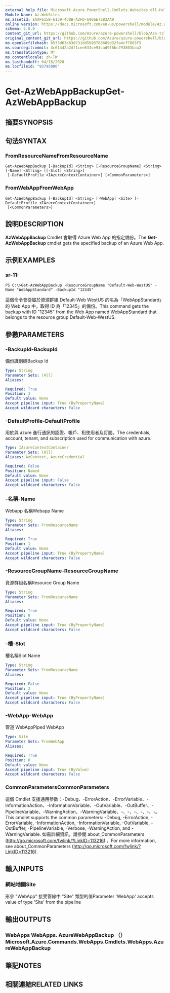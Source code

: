 ```yaml
---
external help file: Microsoft.Azure.PowerShell.Cmdlets.Websites.dll-Help.xml
Module Name: Az.WebSites
ms.assetid: EAAF615B-6139-438B-A2FD-6966E72B3AA9
online version: https://docs.microsoft.com/en-us/powershell/module/Az.websites/get-Azwebappbackup
schema: 2.0.0
content_git_url: https://github.com/Azure/azure-powershell/blob/Azs-tzl/src/Websites/Websites/help/Get-AzWebAppBackup.md
original_content_git_url: https://github.com/Azure/azure-powershell/blob/Azs-tzl/src/Websites/Websites/help/Get-AzWebAppBackup.md
ms.openlocfilehash: b533d63e83d731dd5b95788609d32fa4cf7863f5
ms.sourcegitcommit: 4c61442a2df1cee633ce93cad9f6bc793803baa2
ms.translationtype: MT
ms.contentlocale: zh-TW
ms.lasthandoff: 04/16/2020
ms.locfileid: "93795000"
---
```

# <span data-ttu-id="86a04-101">Get-AzWebAppBackup</span><span class="sxs-lookup"><span data-stu-id="86a04-101">Get-AzWebAppBackup</span></span>

## <span data-ttu-id="86a04-102">摘要</span><span class="sxs-lookup"><span data-stu-id="86a04-102">SYNOPSIS</span></span>

## <span data-ttu-id="86a04-103">句法</span><span class="sxs-lookup"><span data-stu-id="86a04-103">SYNTAX</span></span>

### <span data-ttu-id="86a04-104">FromResourceName</span><span class="sxs-lookup"><span data-stu-id="86a04-104">FromResourceName</span></span>
```
Get-AzWebAppBackup [-BackupId] <String> [-ResourceGroupName] <String> [-Name] <String> [[-Slot] <String>]
 [-DefaultProfile <IAzureContextContainer>] [<CommonParameters>]
```

### <span data-ttu-id="86a04-105">FromWebApp</span><span class="sxs-lookup"><span data-stu-id="86a04-105">FromWebApp</span></span>
```
Get-AzWebAppBackup [-BackupId] <String> [-WebApp] <Site> [-DefaultProfile <IAzureContextContainer>]
 [<CommonParameters>]
```

## <span data-ttu-id="86a04-106">說明</span><span class="sxs-lookup"><span data-stu-id="86a04-106">DESCRIPTION</span></span>
<span data-ttu-id="86a04-107">**AzWebAppBackup** Cmdlet 會取得 Azure Web App 的指定備份。</span><span class="sxs-lookup"><span data-stu-id="86a04-107">The **Get-AzWebAppBackup** cmdlet gets the specified backup of an Azure Web App.</span></span>

## <span data-ttu-id="86a04-108">示例</span><span class="sxs-lookup"><span data-stu-id="86a04-108">EXAMPLES</span></span>

### <span data-ttu-id="86a04-109">sr-1</span><span class="sxs-lookup"><span data-stu-id="86a04-109">1:</span></span>
```
PS C:\>Get-AzWebAppBackup -ResourceGroupName "Default-Web-WestUS" -Name "WebAppStandard" -BackupId "12345"
```

<span data-ttu-id="86a04-110">這個命令會從屬於資源群組 Default-Web WestUS 的名為「WebAppStandard」的 Web App 中，取得 ID 為「12345」的備份。</span><span class="sxs-lookup"><span data-stu-id="86a04-110">This command gets the backup with ID "12345" from the Web App named WebAppStandard that belongs to the resource group Default-Web-WestUS.</span></span>

## <span data-ttu-id="86a04-111">參數</span><span class="sxs-lookup"><span data-stu-id="86a04-111">PARAMETERS</span></span>

### <span data-ttu-id="86a04-112">-BackupId</span><span class="sxs-lookup"><span data-stu-id="86a04-112">-BackupId</span></span>
<span data-ttu-id="86a04-113">備份識別碼</span><span class="sxs-lookup"><span data-stu-id="86a04-113">Backup Id</span></span>

```yaml
Type: String
Parameter Sets: (All)
Aliases: 

Required: True
Position: 3
Default value: None
Accept pipeline input: True (ByPropertyName)
Accept wildcard characters: False
```

### <span data-ttu-id="86a04-114">-DefaultProfile</span><span class="sxs-lookup"><span data-stu-id="86a04-114">-DefaultProfile</span></span>
<span data-ttu-id="86a04-115">用於與 azure 進行通訊的認證、帳戶、租使用者及訂閱。</span><span class="sxs-lookup"><span data-stu-id="86a04-115">The credentials, account, tenant, and subscription used for communication with azure.</span></span>

```yaml
Type: IAzureContextContainer
Parameter Sets: (All)
Aliases: AzContext, AzureCredential

Required: False
Position: Named
Default value: None
Accept pipeline input: False
Accept wildcard characters: False
```

### <span data-ttu-id="86a04-116">-名稱</span><span class="sxs-lookup"><span data-stu-id="86a04-116">-Name</span></span>
<span data-ttu-id="86a04-117">Webapp 名稱</span><span class="sxs-lookup"><span data-stu-id="86a04-117">Webapp Name</span></span>

```yaml
Type: String
Parameter Sets: FromResourceName
Aliases: 

Required: True
Position: 1
Default value: None
Accept pipeline input: True (ByPropertyName)
Accept wildcard characters: False
```

### <span data-ttu-id="86a04-118">-ResourceGroupName</span><span class="sxs-lookup"><span data-stu-id="86a04-118">-ResourceGroupName</span></span>
<span data-ttu-id="86a04-119">資源群組名稱</span><span class="sxs-lookup"><span data-stu-id="86a04-119">Resource Group Name</span></span>

```yaml
Type: String
Parameter Sets: FromResourceName
Aliases: 

Required: True
Position: 0
Default value: None
Accept pipeline input: True (ByPropertyName)
Accept wildcard characters: False
```

### <span data-ttu-id="86a04-120">-槽</span><span class="sxs-lookup"><span data-stu-id="86a04-120">-Slot</span></span>
<span data-ttu-id="86a04-121">槽名稱</span><span class="sxs-lookup"><span data-stu-id="86a04-121">Slot Name</span></span>

```yaml
Type: String
Parameter Sets: FromResourceName
Aliases: 

Required: False
Position: 2
Default value: None
Accept pipeline input: True (ByPropertyName)
Accept wildcard characters: False
```

### <span data-ttu-id="86a04-122">-WebApp</span><span class="sxs-lookup"><span data-stu-id="86a04-122">-WebApp</span></span>
<span data-ttu-id="86a04-123">管道 WebApp</span><span class="sxs-lookup"><span data-stu-id="86a04-123">Piped WebApp</span></span>

```yaml
Type: Site
Parameter Sets: FromWebApp
Aliases: 

Required: True
Position: 0
Default value: None
Accept pipeline input: True (ByValue)
Accept wildcard characters: False
```

### <span data-ttu-id="86a04-124">CommonParameters</span><span class="sxs-lookup"><span data-stu-id="86a04-124">CommonParameters</span></span>
<span data-ttu-id="86a04-125">這個 Cmdlet 支援通用參數：-Debug、-ErrorAction、-ErrorVariable、-InformationAction、-InformationVariable、-OutVariable、-OutBuffer、-PipelineVariable、-WarningAction、-WarningVariable、-、-、-、-、-、-。</span><span class="sxs-lookup"><span data-stu-id="86a04-125">This cmdlet supports the common parameters: -Debug, -ErrorAction, -ErrorVariable, -InformationAction, -InformationVariable, -OutVariable, -OutBuffer, -PipelineVariable, -Verbose, -WarningAction, and -WarningVariable.</span></span> <span data-ttu-id="86a04-126">如需詳細資訊，請參閱 about_CommonParameters (http://go.microsoft.com/fwlink/?LinkID=113216) 。</span><span class="sxs-lookup"><span data-stu-id="86a04-126">For more information, see about_CommonParameters (http://go.microsoft.com/fwlink/?LinkID=113216).</span></span>

## <span data-ttu-id="86a04-127">輸入</span><span class="sxs-lookup"><span data-stu-id="86a04-127">INPUTS</span></span>

### <span data-ttu-id="86a04-128">網站地圖</span><span class="sxs-lookup"><span data-stu-id="86a04-128">Site</span></span>
<span data-ttu-id="86a04-129">形參 "WebApp" 接受管線中 "Site" 類型的值</span><span class="sxs-lookup"><span data-stu-id="86a04-129">Parameter 'WebApp' accepts value of type 'Site' from the pipeline</span></span>

## <span data-ttu-id="86a04-130">輸出</span><span class="sxs-lookup"><span data-stu-id="86a04-130">OUTPUTS</span></span>

### <span data-ttu-id="86a04-131">WebApps WebApps. AzureWebAppBackup （）</span><span class="sxs-lookup"><span data-stu-id="86a04-131">Microsoft.Azure.Commands.WebApps.Cmdlets.WebApps.AzureWebAppBackup</span></span>

## <span data-ttu-id="86a04-132">筆記</span><span class="sxs-lookup"><span data-stu-id="86a04-132">NOTES</span></span>

## <span data-ttu-id="86a04-133">相關連結</span><span class="sxs-lookup"><span data-stu-id="86a04-133">RELATED LINKS</span></span>

